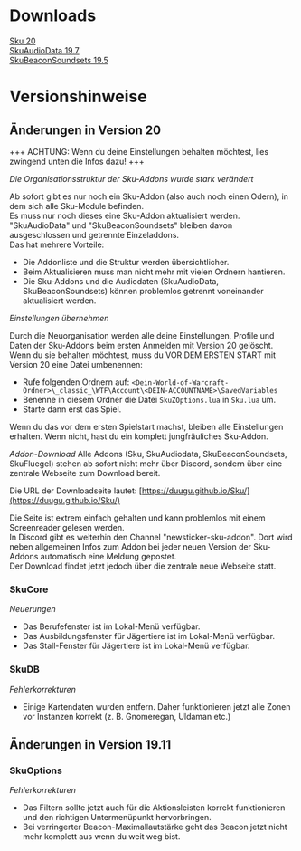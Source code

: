 # Downloads

[Sku 20](https://github.com/Duugu/Sku/archive/refs/tags/r20.zip) <br>
[SkuAudioData 19.7](https://github.com/Duugu/SkuAudioData/archive/refs/tags/r19.7.zip) <br>
[SkuBeaconSoundsets 19.5](https://github.com/Duugu/SkuBeaconSoundsets/archive/refs/tags/r19.5.zip) <br>


# Versionshinweise

## Änderungen in Version 20

+++ ACHTUNG: Wenn du deine Einstellungen behalten möchtest, lies zwingend unten die Infos dazu! +++

*Die Organisationsstruktur der Sku-Addons wurde stark verändert*

  Ab sofort gibt es nur noch ein Sku-Addon (also auch noch einen Odern), in dem sich alle Sku-Module befinden.<br>
  Es muss nur noch dieses eine Sku-Addon aktualisiert werden.<br>
  "SkuAudioData" und "SkuBeaconSoundsets" bleiben davon ausgeschlossen und getrennte Einzeladdons.<br>
  Das hat mehrere Vorteile:<br>
  - Die Addonliste und die Struktur werden übersichtlicher.
  - Beim Aktualisieren muss man nicht mehr mit vielen Ordnern hantieren.
  - Die Sku-Addons und die Audiodaten (SkuAudioData, SkuBeaconSoundsets) können problemlos getrennt voneinander aktualisiert werden.

*Einstellungen übernehmen*

  Durch die Neuorganisation werden alle deine Einstellungen, Profile und Daten der Sku-Addons beim ersten Anmelden mit Version 20 gelöscht.<br>
  Wenn du sie behalten möchtest, muss du VOR DEM ERSTEN START mit Version 20 eine Datei umbenennen:<br>
  - Rufe folgenden Ordnern auf: ```<Dein-World-of-Warcraft-Ordner>\_classic_\WTF\Account\<DEIN-ACCOUNTNAME>\SavedVariables```
  - Benenne in diesem Ordner die Datei ```SkuZOptions.lua``` in ```Sku.lua``` um.
  - Starte dann erst das Spiel.

Wenn du das vor dem ersten Spielstart machst, bleiben alle Einstellungen erhalten. Wenn nicht, hast du ein komplett jungfräuliches Sku-Addon.

*Addon-Download*
  Alle Addons (Sku, SkuAudiodata, SkuBeaconSoundsets, SkuFluegel) stehen ab sofort nicht mehr über Discord, sondern über eine zentrale Webseite zum Download bereit.
  
  Die URL der Downloadseite lautet: [https://duugu.github.io/Sku/](https://duugu.github.io/Sku/)
  
  Die Seite ist extrem einfach gehalten und kann problemlos mit einem Screenreader gelesen werden.<br>
  In Discord gibt es weiterhin den Channel "newsticker-sku-addon". Dort wird neben allgemeinen Infos zum Addon bei jeder neuen Version der Sku-Addons automatisch eine Meldung gepostet.<br>
  Der Download findet jetzt jedoch über die zentrale neue Webseite statt.

### SkuCore
*Neuerungen*
- Das Berufefenster ist im Lokal-Menü verfügbar.
- Das Ausbildungsfenster für Jägertiere ist im Lokal-Menü verfügbar.
- Das Stall-Fenster für Jägertiere ist im Lokal-Menü verfügbar.

### SkuDB
*Fehlerkorrekturen*
- Einige Kartendaten wurden entfern. Daher funktionieren jetzt alle Zonen vor Instanzen korrekt (z. B. Gnomeregan, Uldaman etc.)

## Änderungen in Version 19.11

### SkuOptions
*Fehlerkorrekturen*
- Das Filtern sollte jetzt auch für die Aktionsleisten korrekt funktionieren und den richtigen Untermenüpunkt hervorbringen.
- Bei verringerter Beacon-Maximallautstärke geht das Beacon jetzt nicht mehr komplett aus wenn du weit weg bist.

